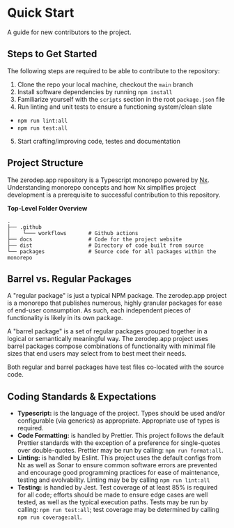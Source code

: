 # Quick Start

A guide for new contributors to the project.

## Steps to Get Started

The following steps are required to be able to contribute to the repository:

1. Clone the repo your local machine, checkout the `main` branch
2. Install software dependencies by running `npm install`
3. Familiarize yourself with the `scripts` section in the root `package.json` file
4. Run linting and unit tests to ensure a functioning system/clean slate

- `npm run lint:all`
- `npm run test:all`

5. Start crafting/improving code, testes and documentation

## Project Structure

The zerodep.app repository is a Typescript monorepo powered by [Nx](https://nx.dev). Understanding monorepo concepts and how Nx simplifies project development is a prerequisite to successful contribution to this repository.

**Top-Level Folder Overview**

```
.
├── .github
│    └─── workflows       # Github actions
├── docs                  # Code for the project website
├── dist                  # Directory of code built from source
└── packages              # Source code for all packages within the monorepo
```

## Barrel vs. Regular Packages

A "regular package" is just a typical NPM package. The zerodep.app project is a monorepo that publishes numerous, highly granular packages for ease of end-user consumption. As such, each independent pieces of functionality is likely in its own package.

A "barrel package" is a set of regular packages grouped together in a logical or semantically meaningful way. The zerodep.app project uses barrel packages compose combinations of functionality with minimal file sizes that end users may select from to best meet their needs.

Both regular and barrel packages have test files co-located with the source code.

## Coding Standards & Expectations

- **Typescript:** is the language of the project. Types should be used and/or configurable (via generics) as appropriate. Appropriate use of types is required.
- **Code Formatting:** is handled by Prettier. This project follows the default Prettier standards with the exception of a preference for single-quotes over double-quotes. Prettier may be run by calling: `npm run format:all`.
- **Linting:** is handled by Eslint. This project uses the default configs from Nx as well as Sonar to ensure common software errors are prevented and encourage good programming practices for ease of maintenance, testing and evolvability. Linting may be by calling `npm run lint:all`
- **Testing:** is handled by Jest. Test coverage of at least 85% is required for all code; efforts should be made to ensure edge cases are well tested, as well as the typical execution paths. Tests may be run by calling: `npm run test:all`; test coverage may be determined by calling `npm run coverage:all`.
